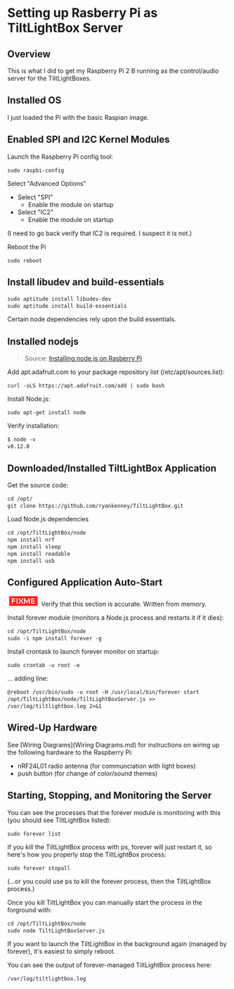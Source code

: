 Setting up Rasberry Pi as TiltLightBox Server
====================

Overview
--------------------

This is what I did to get my Raspberry Pi 2 B running as the control/audio server for the TiltLightBoxes. 


Installed OS
--------------------

I just loaded the Pi with the basic Raspian image.

Enabled SPI and I2C Kernel Modules
--------------------

Launch the Raspberry Pi config tool:

```
sudo raspbi-config
```

Select "Advanced Options"

* Select "SPI"
	* Enable the module on startup
* Select "IC2"
	* Enable the module on startup

(I need to go back verify that IC2 is required. I suspect it is not.)

Reboot the Pi

```
sudo reboot
```

Install libudev and build-essentials
--------------------

```
sudo aptitude install libudev-dev
sudo aptitude install build-essentials
```

Certain node dependencies rely upon the build essentials.

Installed nodejs
--------------------

> Source: [Installing node.js on Rasberry Pi](https://learn.adafruit.com/node-embedded-development/installing-node-dot-js)

Add apt.adafruit.com to your package repository list (/etc/apt/sources.list):

```
curl -sLS https://apt.adafruit.com/add | sudo bash
```

Install Node.js:

```
sudo apt-get install node
```

Verify installation:

```
$ node -v
v0.12.0
```

Downloaded/Installed TiltLightBox Application
--------------------

Get the source code:

```
cd /opt/
git clone https://github.com/ryankenney/TiltLightBox.git
```

Load Node.js dependencies

```
cd /opt/TiltLightBox/node
npm install nrf
npm install sleep
npm install readable
npm install usb
```

Configured Application Auto-Start
--------------------

![](fixme.png) Verify that this section is accurate. Written from memory.

Install forever module (monitors a Node.js process and restarts it if it dies):

```
cd /opt/TiltLightBox/node
sudo -i npm install forever -g
```

Install crontask to launch forever monitor on startup:

```
sudo crontab -u root -e
```

... adding line:

```
@reboot /usr/bin/sudo -u root -H /usr/local/bin/forever start /opt/TiltLightBox/node/TiltLightBoxServer.js >> /var/log/tiltlightbox.log 2>&1
```

Wired-Up Hardware
--------------------

See [Wiring Diagrams](Wiring Diagrams.md) for instructions on wiring up the following hardware to the Raspberry Pi:

* nRF24L01 radio antenna (for communciation with light boxes)
* push button (for change of color/sound themes)

Starting, Stopping, and Monitoring the Server
--------------------

You can see the processes that the forever module is monitoring with this (you should see TiltLightBox listed):

```
sudo forever list
```

If you kill the TiltLightBox process with ps, forever will just restart it, so here's how you properly stop the TiltLightBox process:

```
sudo forever stopall
```

(...or you could use ps to kill the forever process, then the TiltLightBox process.)

Once you kill TiltLightBox you can manually start the process in the forground with:

```
cd /opt/TiltLightBox/node
sudo node TiltLightBoxServer.js
```

If you want to launch the TiltLightBox in the background again (managed by forever), it's easiest to simply reboot.

You can see the output of forever-managed TiltLightBox process here: 

```
/var/log/tiltlightbox.log
```

